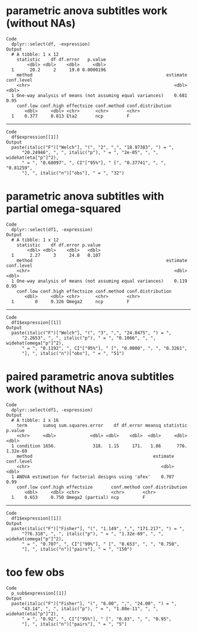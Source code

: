 # parametric anova subtitles work (without NAs)

    Code
      dplyr::select(df, -expression)
    Output
      # A tibble: 1 x 12
        statistic    df df.error   p.value
            <dbl> <dbl>    <dbl>     <dbl>
      1      20.2     2     19.0 0.0000196
        method                                                   estimate conf.level
        <chr>                                                       <dbl>      <dbl>
      1 One-way analysis of means (not assuming equal variances)    0.681       0.95
        conf.low conf.high effectsize conf.method conf.distribution
           <dbl>     <dbl> <chr>      <chr>       <chr>            
      1    0.377     0.813 Eta2       ncp         F                

---

    Code
      df$expression[[1]]
    Output
      paste(italic("F")["Welch"], "(", "2", ",", "18.97383", ") = ", 
          "20.24946", ", ", italic("p"), " = ", "2e-05", ", ", widehat(eta["p"]^2), 
          " = ", "0.68097", ", CI"["95%"], " [", "0.37741", ", ", "0.81259", 
          "], ", italic("n")["obs"], " = ", "32")

# parametric anova subtitles with partial omega-squared

    Code
      dplyr::select(df1, -expression)
    Output
      # A tibble: 1 x 12
        statistic    df df.error p.value
            <dbl> <dbl>    <dbl>   <dbl>
      1      2.27     3     24.0   0.107
        method                                                   estimate conf.level
        <chr>                                                       <dbl>      <dbl>
      1 One-way analysis of means (not assuming equal variances)    0.119       0.95
        conf.low conf.high effectsize conf.method conf.distribution
           <dbl>     <dbl> <chr>      <chr>       <chr>            
      1        0     0.326 Omega2     ncp         F                

---

    Code
      df1$expression[[1]]
    Output
      paste(italic("F")["Welch"], "(", "3", ",", "24.0475", ") = ", 
          "2.2653", ", ", italic("p"), " = ", "0.1066", ", ", widehat(omega["p"]^2), 
          " = ", "0.1192", ", CI"["95%"], " [", "0.0000", ", ", "0.3261", 
          "], ", italic("n")["obs"], " = ", "51")

# paired parametric anova subtitles work (without NAs)

    Code
      dplyr::select(df1, -expression)
    Output
      # A tibble: 1 x 16
        term      sumsq sum.squares.error    df df.error meansq statistic  p.value
        <chr>     <dbl>             <dbl> <dbl>    <dbl>  <dbl>     <dbl>    <dbl>
      1 condition 1656.              318.  1.15     171.   1.86      776. 1.32e-69
        method                                              estimate conf.level
        <chr>                                                  <dbl>      <dbl>
      1 ANOVA estimation for factorial designs using 'afex'    0.707       0.99
        conf.low conf.high effectsize       conf.method conf.distribution
           <dbl>     <dbl> <chr>            <chr>       <chr>            
      1    0.653     0.750 Omega2 (partial) ncp         F                

---

    Code
      df1$expression[[1]]
    Output
      paste(italic("F")["Fisher"], "(", "1.149", ",", "171.217", ") = ", 
          "776.318", ", ", italic("p"), " = ", "1.32e-69", ", ", widehat(omega["p"]^2), 
          " = ", "0.707", ", CI"["99%"], " [", "0.653", ", ", "0.750", 
          "], ", italic("n")["pairs"], " = ", "150")

# too few obs

    Code
      p_sub$expression[[1]]
    Output
      paste(italic("F")["Fisher"], "(", "6.00", ",", "24.00", ") = ", 
          "43.14", ", ", italic("p"), " = ", "1.08e-11", ", ", widehat(eta["p"]^2), 
          " = ", "0.92", ", CI"["95%"], " [", "0.83", ", ", "0.95", 
          "], ", italic("n")["pairs"], " = ", "5")

